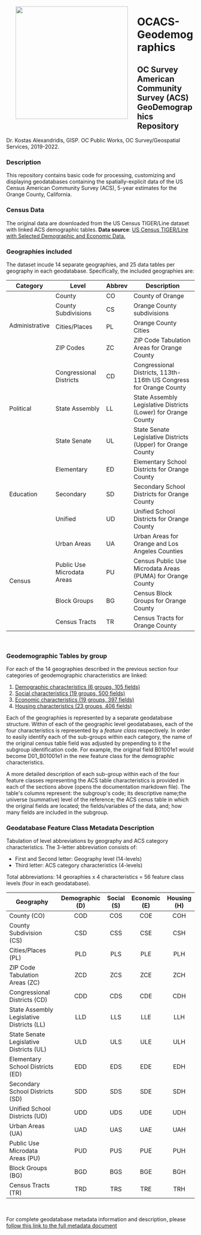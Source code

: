 <img align="left" src="OCACS.jpg" width="300" hspace=25 vspace=15>

# OCACS-Geodemographics
## OC Survey American Community Survey (ACS) GeoDemographics Repository
Dr. Kostas Alexandridis, GISP. OC Public Works, OC Survey/Geospatial Services, 2019-2022.
<br/>

### Description

This repository contains basic code for processing, customizing and displaying geodatabases containing the spatially-explicit data of the US Census American Community Survey (ACS), 5-year estimates for the Orange County, California.
<br/>

### Census Data

The original data are downloaded from the US Census TIGER/Line dataset with linked ACS demographic tables.
**Data source**: [US Census TIGER/Line with Selected Demographic and Economic Data.](https://www.census.gov/geographies/mapping-files/time-series/geo/tiger-data.html)
<br/>

### Geographies included

The dataset incude 14 separate geographies, and 25 data tables per geography in each geodatabase. Specifically, the included geographies are:

<table>
    <thead>
        <tr>
            <th>Category</th>
            <th>Level</th>
            <th>Abbrev</th>
            <th>Description</th>
        </tr>
    </thead>
    <tbody>
        <tr>
            <td rowspan=4>Administrative</td>
            <td>County</td>
            <td>CO</td>
            <td>County of Orange</td>
        </tr>
        <tr>
            <td>County Subdivisions</td>
            <td>CS</td>
            <td>Orange County subdivisions</td>
        </tr>
        <tr>
            <td>Cities/Places</td>
            <td>PL</td>
            <td>Orange County Cities</td>
        </tr>
        <tr>
            <td>ZIP Codes</td>
            <td>ZC</td>
            <td>ZIP Code Tabulation Areas for Orange County</td>
        </tr>
        <tr>
            <td rowspan = 3>Political</td>
            <td>Congressional Districts</td>
            <td>CD</td>
            <td>Congressional Districts, 113th-116th US Congress for Orange County</td>
        </tr>
        <tr>
            <td>State Assembly</td>
            <td>LL</td>
            <td>State Assembly Legislative Districts (Lower) for Orange County</td>
        </tr>
        <tr>
            <td>State Senate</td>
            <td>UL</td>
            <td>State Senate Legislative Districts (Upper) for Orange County</td>
        </tr>
        <tr>
            <td rowspan = 3>Education</td>
            <td>Elementary</td>
            <td>ED</td>
            <td>Elementary School Districts for Orange County</td>
        </tr>
        <tr>
            <td>Secondary</td>
            <td>SD</td>
            <td>Secondary School Districts for Orange County</td>
        </tr>
        <tr>
            <td>Unified</td>
            <td>UD</td>
            <td>Unified School Districts for Orange County</td>
        </tr>
        <tr>
            <td rowspan = 4>Census</td>
            <td>Urban Areas</td>
            <td>UA</td>
            <td>Urban Areas for Orange and Los Angeles Counties</td>
        </tr>
        <tr>
            <td>Public Use Microdata Areas</td>
            <td>PU</td>
            <td>Census Public Use Microdata Areas (PUMA) for Orange County</td>
        </tr>
        <tr>
            <td>Block Groups</td>
            <td>BG</td>
            <td>Census Block Groups for Orange County</td>
        </tr>
        <tr>
            <td>Census Tracts</td>
            <td>TR
</td>
            <td>Census Tracts for Orange County</td>
        </tr>
    </tbody>
</table>

<br/>

### Geodemographic Tables by group

For each of the 14 geographies described in the previous section four categories of geodemographic characteristics are linked:

1. [Demographic characteristics (6 groups, 105 fields)](Documentation/ACSDemographic.md)
2. [Social characteristics (19 groups, 500 fields)](Documentation/ACSSocial.md)
3. [Economic characteristics (19 groups, 397 fields)](Documentation/ACSEconomic.md)
4. [Housing characteristics (23 groups, 406 fields)](Documentation/ACSHousing.md)

Each of the geographies is represented by a separate geodatabase structure. Within of each of the geographic level geodatabases, each of the four characteristics is represented by a _feature class_ respectively. In order to easily identify each of the sub-groups within each category, the name of the original census table field was adjusted by prepending to it the subgroup identification code. For example, the original field B01001e1 would become D01_B01001e1 in the new feature class for the demographic characteristics.

A more detailed description of each sub-group within each of the four feature classes representing the ACS table characteristics is provided in each of the sections above (opens the documentation markdown file). The table's columns represent: the subgroup's code; its descriptive name;the universe (summative) level of the reference; the ACS cenus table in which the original fields are located; the fields/variables of the data, and; how many fields are included in the subgroup.
<br/>

### Geodatabase Feature Class Metadata Description

Tabulation of level abbreviations by geography and ACS category characteristics. The 3-letter abbreviation consists of:

* First and Second letter: Geography level (14-levels)
* Third letter: ACS category characteristics (4-levels)

Total abbreviations: 14 georaphies x 4 characteristics = 56 feature class levels (four in each geodatabase).

Geography|Demographic (D)|Social (S)|Economic (E)|Housing (H)
---|:---:|:---:|:---:|:---:
County (CO)|COD|COS|COE|COH
County Subdivision (CS)|CSD|CSS|CSE|CSH
Cities/Places (PL)|PLD|PLS|PLE|PLH
ZIP Code Tabulation Areas (ZC)|ZCD|ZCS|ZCE|ZCH
Congressional Districts (CD)|CDD|CDS|CDE|CDH
State Assembly Legislative Districts (LL)|LLD|LLS|LLE|LLH
State Senate Legislative Districts (UL)|ULD|ULS|ULE|ULH
Elementary School Districts (ED)|EDD|EDS|EDE|EDH
Secondary School Districts (SD)|SDD|SDS|SDE|SDH
Unified School Districts (UD)|UDD|UDS|UDE|UDH
Urban Areas (UA)|UAD|UAS|UAE|UAH
Public Use Microdata Areas (PU)|PUD|PUS|PUE|PUH
Block Groups (BG)|BGD|BGS|BGE|BGH
Census Tracts (TR)|TRD|TRS|TRE|TRH

<br/>

For complete geodatabase metadata information and description, please [follow this link to the full metadata document](Documentation/GeodatabaseMedatada.md)
